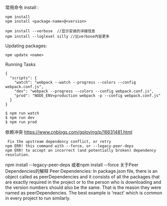 
常用命令
install :
```
npm install
npm install <package-name>@<version>

npm install --verbose  //显示安装的详细信息 
npm install --loglevel silly //比verbose内容更多
```
Updating packages:
```
npm update <name>
```

Running Tasks
```
{
  "scripts": {
    "watch": "webpack --watch --progress --colors --config webpack.conf.js",
    "dev": "webpack --progress --colors --config webpack.conf.js",
    "prod": "NODE_ENV=production webpack -p --config webpack.conf.js"
  }
}

$ npm run watch
$ npm run dev
$ npm run prod
```


依赖冲突  https://www.cnblogs.com/goloving/p/16631481.html
```
 Fix the upstream dependency conflict, or retry
npm ERR! this command with --force, or --legacy-peer-deps
npm ERR! to accept an incorrect (and potentially broken) dependency resolution.
```
npm install --legacy-peer-deps
或者npm install --force
关于Peer Dependencies的解释
Peer Dependencies: In package.json file, there is an object called as peerDependencies and 
it consists of all the packages that are exactly required in the project or to the person who is downloading 
and the version numbers should also be the same. That is the reason they were named as peerDependencies. 
The best example is ‘react’ which is common in every project to run similarly.